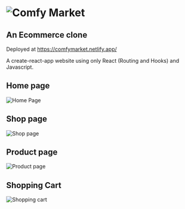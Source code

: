 # ![Comfy Market](https://comfymarket.netlify.app/)
## An Ecommerce clone
Deployed at https://comfymarket.netlify.app/

A create-react-app website using only React (Routing and Hooks) and Javascript.

## Home page

![Home Page](https://i.imgur.com/7oe7HsP.png)

## Shop page

![Shop page](https://i.imgur.com/0INDgv3.png)

## Product page

![Product page](https://i.imgur.com/3xWykhv.png)

## Shopping Cart

![Shopping cart](https://i.imgur.com/VJc6AYu.png)
